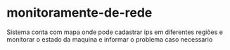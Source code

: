 # monitoramente-de-rede
Sistema conta com mapa onde pode cadastrar ips em diferentes regiões e monitorar o estado da maquina e informar o problema caso necessario
